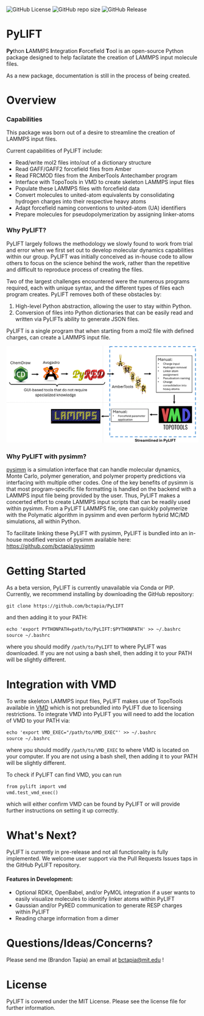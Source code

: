 ![GitHub License](https://img.shields.io/github/license/bctapia/PyLIFT?logoColor=0000FF&link=SETLINKHERE) ![GitHub repo size](https://img.shields.io/github/repo-size/bctapia/PyLIFT)
![GitHub Release](https://img.shields.io/github/v/release/bctapia/PyLIFT)



# PyLIFT
**Py**thon **L**AMMPS **I**ntegration **F**orcefield **T**ool is an open-source Python package designed to help facilatate the creation of LAMMPS input molecule files.

As a new package, documentation is still in the process of being created.
# Overview
### Capabilities
This package was born out of a desire to streamline the creation of LAMMPS input files. 

Current capabilities of PyLIFT include:

 - Read/write mol2 files into/out of a dictionary structure
 - Read GAFF/GAFF2 forcefield files from Amber
 - Read FRCMOD files from the AmberTools Antechamber program
 - Interface with TopoTools in VMD to create skeleton LAMMPS input files
 - Populate these LAMMPS files with forcefield data
 - Convert molecules to united-atom equivalents by consolidating hydrogen charges into their respective heavy atoms
 - Adapt forcefield naming conventions to united-atom (UA) identifiers
 - Prepare molecules for pseudopolymerization by assigning linker-atoms

### Why PyLIFT?
PyLIFT largely follows the methodology we slowly found to work from trial and error when we first set out to develop molecular dynamics capabilities within our group. PyLIFT was initially conceived as in-house code to allow others to focus on the science behind the work, rather than the repetitive and difficult to reproduce process of creating the files. 

Two of the largest challenges encountered were the numerous programs required, each with unique syntax, and the different types of files each program creates. PyLIFT removes both of these obstacles by:

1. High-level Python abstraction, allowing the user to stay within Python.
2. Conversion of files into Python dictionaries that can be easily read and written via PyLIFTs ability to generate JSON files.

PyLIFT is a single program that when starting from a mol2 file with defined charges, can create a LAMMPS input file.

![image](./images/streamline.png)

### Why PyLIFT with pysimm?
[pysimm](https://pysimm.org/) is a simulation interface that can handle molecular dynamics, Monte Carlo, polymer generation, and polymer property predictions via interfacing with multiple other codes. One of the key benefits of pysimm is that most program-specific file formatting is handled on the backend with a LAMMPS input file being provided by the user. Thus, PyLIFT makes a concerted effort to create LAMMPS input scripts that can be readily used within pysimm. From a PyLIFT LAMMPS file, one can quickly polymerize with the Polymatic algorithm in pysimm and even perform hybrid MC/MD simulations, all within Python. 

To facilitate linking these PyLIFT with pysimm, PyLIFT is bundled into an in-house modified version of pysimm available here: https://github.com/bctapia/pysimm

# Getting Started
As a beta version, PyLIFT is currently unavailable via Conda or PIP. Currently, we recommend installing by downloading the GitHub repository:
```
git clone https://github.com/bctapia/PyLIFT
```
and then adding it to your PATH:
```
echo 'export PYTHONPATH=path/to/PyLIFT:$PYTHONPATH' >> ~/.bashrc
source ~/.bashrc
```
where you should modify ```/path/to/PyLIFT``` to where PyLIFT was downloaded. If you are not using a bash shell, then adding it to your PATH will be slightly different.

# Integration with VMD
To write skeleton LAMMPS input files, PyLIFT makes use of TopoTools available in [VMD](https://www.ks.uiuc.edu/Research/vmd/#:~:text=VMD%20is%20a%20molecular%20visualization,graphics%20and%20built-in%20scripting.) which is not prebundled into PyLIFT due to licensing restrictions. To integrate VMD into PyLIFT you will need to add the location of VMD to your PATH via:
```
echo 'export VMD_EXEC="/path/to/VMD_EXEC"' >> ~/.bashrc
source ~/.bashrc
```
where you should modify ```/path/to/VMD_EXEC``` to where VMD is located on your computer. If you are not using a bash shell, then adding it to your PATH will be slightly different. 

To check if PyLIFT can find VMD, you can run
```
from pylift import vmd
vmd.test_vmd_exec()
```
which will either confirm VMD can be found by PyLIFT or will provide further instructions on setting it up correctly. 
# What's Next?
PyLIFT is currently in pre-release and not all functionality is fully implemented. We welcome user support via the Pull Requests Issues taps in the GitHub PyLIFT repository.

#### Features in Development:
- Optional RDKit, OpenBabel, and/or PyMOL integration if a user wants to easily visualize molecules to identify linker atoms within PyLIFT
- Gaussian and/or PyRED communication to generate RESP charges within PyLIFT
- Reading charge information from a dimer
# Questions/Ideas/Concerns?
Please send me (Brandon Tapia) an email at bctapia@mit.edu !
# License
PyLIFT is covered under the MIT License. Please see the license file for further information.